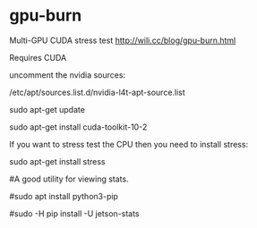 # gpu-burn
Multi-GPU CUDA stress test
http://wili.cc/blog/gpu-burn.html

Requires CUDA

uncomment the nvidia sources:

/etc/apt/sources.list.d/nvidia-l4t-apt-source.list

sudo apt-get update

sudo apt-get install cuda-toolkit-10-2

If you want to stress test the CPU then you need to install stress:

sudo apt-get install stress

#A good utility for viewing stats.

#sudo apt install python3-pip

#sudo -H pip install -U jetson-stats

